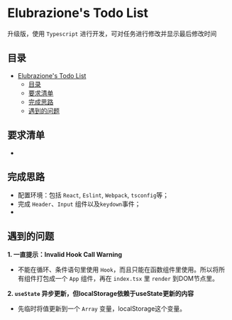 # Elubrazione's Todo List
升级版，使用 `Typescript` 进行开发，可对任务进行修改并显示最后修改时间
## 目录
- [Elubrazione's Todo List](#elubraziones-todo-list)
  - [目录](#目录)
  - [要求清单](#要求清单)
  - [完成思路](#完成思路)
  - [遇到的问题](#遇到的问题)

## 要求清单
-

## 完成思路
- 配置环境：包括 `React`, `Eslint`, `Webpack`, `tsconfig`等；
- 完成 `Header`、`Input` 组件以及`keydown`事件；
- 

## 遇到的问题
**1. 一直提示：Invalid Hook Call Warning**
  - 不能在循环、条件语句里使用 `Hook`，而且只能在函数组件里使用。所以将所有组件打包成一个 `App` 组件，再在 `index.tsx` 里 `render` 到DOM节点里。

**2. `useState` 异步更新，但localStorage依赖于useState更新的内容**
  - 先临时将值更新到一个 `Array` 变量，localStorage这个变量。